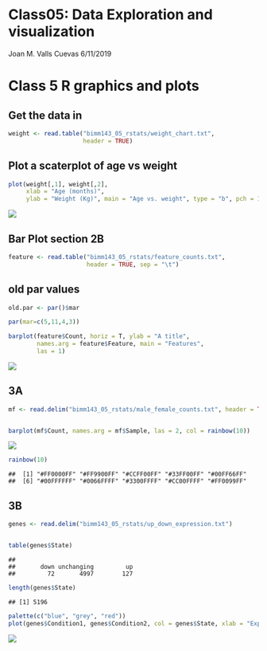Class05: Data Exploration and visualization
================
Joan M. Valls Cuevas
6/11/2019

Class 5 R graphics and plots
============================

Get the data in
---------------

``` r
weight <- read.table("bimm143_05_rstats/weight_chart.txt", 
                     header = TRUE)
```

Plot a scaterplot of age vs weight
----------------------------------

``` r
plot(weight[,1], weight[,2],
     xlab = "Age (months)",
     ylab = "Weight (Kg)", main = "Age vs. weight", type = "b", pch = 15, cex = 1.3)
```

![](class05_files/figure-markdown_github/unnamed-chunk-2-1.png)

Bar Plot section 2B
-------------------

``` r
feature <- read.table("bimm143_05_rstats/feature_counts.txt",
                      header = TRUE, sep = "\t")
```

old par values
--------------

``` r
old.par <- par()$mar

par(mar=c(5,11,4,3))

barplot(feature$Count, horiz = T, ylab = "A title",
        names.arg = feature$Feature, main = "Features",
        las = 1)
```

![](class05_files/figure-markdown_github/unnamed-chunk-4-1.png)

3A
--

``` r
mf <- read.delim("bimm143_05_rstats/male_female_counts.txt", header = TRUE )


barplot(mf$Count, names.arg = mf$Sample, las = 2, col = rainbow(10))
```

![](class05_files/figure-markdown_github/unnamed-chunk-5-1.png)

``` r
rainbow(10)
```

    ##  [1] "#FF0000FF" "#FF9900FF" "#CCFF00FF" "#33FF00FF" "#00FF66FF"
    ##  [6] "#00FFFFFF" "#0066FFFF" "#3300FFFF" "#CC00FFFF" "#FF0099FF"

3B
--

``` r
genes <- read.delim("bimm143_05_rstats/up_down_expression.txt")


table(genes$State)
```

    ## 
    ##       down unchanging         up 
    ##         72       4997        127

``` r
length(genes$State)
```

    ## [1] 5196

``` r
palette(c("blue", "grey", "red"))
plot(genes$Condition1, genes$Condition2, col = genes$State, xlab = "Expression condition 1", ylab = "Expression condition 2")
```

![](class05_files/figure-markdown_github/unnamed-chunk-6-1.png)
